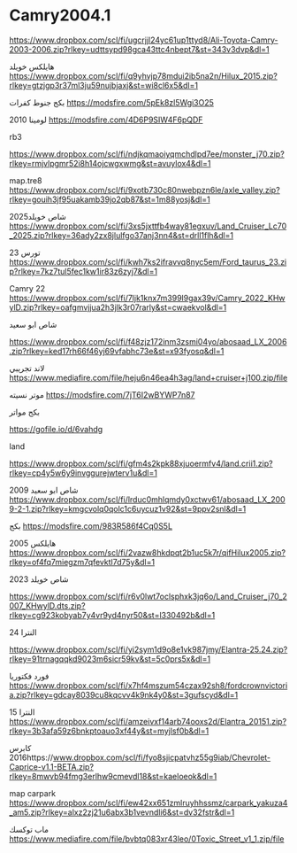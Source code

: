 # Camry2004.1

https://www.dropbox.com/scl/fi/ugcrjjl24yc61up1ttyd8/Ali-Toyota-Camry-2003-2006.zip?rlkey=udttsypd98gca43ttc4nbept7&st=343v3dvp&dl=1

هايلكس خويلد https://www.dropbox.com/scl/fi/q9yhvjp78mdui2ib5na2n/Hilux_2015.zip?rlkey=gtzjgp3r37ml3ju59nujbjaxj&st=wi8cl6x5&dl=1



بكج جنوط كفرات
https://modsfire.com/5pEk8zl5Wgi3O25


لومينا 2010
https://modsfire.com/4D6P9SIW4F6pQDF


rb3



https://www.dropbox.com/scl/fi/ndjkqmaoiyqmchdlpd7ee/monster_j70.zip?rlkey=rmjvlpgmr52i8h14ojcwgxwmg&st=avuylox4&dl=1


map.tre8
https://www.dropbox.com/scl/fi/9xotb730c80nwebpzn6le/axle_valley.zip?rlkey=gouih3jf95uakamb39jo2qb87&st=1m88yosj&dl=1


شاص خويلد2025
https://www.dropbox.com/scl/fi/3xs5jxttfb4way81egxuv/Land_Cruiser_Lc70_2025.zip?rlkey=36ady2zx8jlulfgo37anj3nn4&st=drll1flh&dl=1


تورس 23
https://www.dropbox.com/scl/fi/kwh7ks2ifravvq8nyc5em/Ford_taurus_23.zip?rlkey=7kz7tul5fec1kw1ir83z6zyj7&dl=1


Camry 22
https://www.dropbox.com/scl/fi/7ljk1knx7m399l9gax39v/Camry_2022_KHwylD.zip?rlkey=oafgmvjjua2h3jlk3r07rarly&st=cwaekvol&dl=1


شاص ابو سعيد


https://www.dropbox.com/scl/fi/f48zjz172inm3zsmi04yo/abosaad_LX_2006.zip?rlkey=ked17rh66f46yj69vfabhc73e&st=x93fyosq&dl=1

لاند تجريبي
https://www.mediafire.com/file/heju6n46ea4h3ag/land+cruiser+j100.zip/file

موتر نسيته
https://modsfire.com/7jT6I2wBYWP7n87


بكج مواتر 

https://gofile.io/d/6vahdg


land

https://www.dropbox.com/scl/fi/gfm4s2kpk88xjuoermfv4/land.crii1.zip?rlkey=cp4y5w6y9invggurejwterv1u&dl=1

شاص ابو سعيد 2009
https://www.dropbox.com/scl/fi/lrduc0mhlqmdy0xctwv61/abosaad_LX_2009-2-1.zip?rlkey=kmgcvolq0qolc1c6uycuz1v92&st=9ppv2snl&dl=1


 بكج
https://modsfire.com/983R586f4Cq0S5L


هايلكس 2005
https://www.dropbox.com/scl/fi/2vazw8hkdpqt2b1uc5k7r/qifHilux2005.zip?rlkey=of4fq7miegzm7qfevktl7d75y&dl=1

شاص خويلد 2023

https://www.dropbox.com/scl/fi/r6v0lwt7oclsphxk3jq6o/Land_Cruiser_j70_2007_KHwylD.dts.zip?rlkey=cg923kobyab7y4vr9yd4nyr50&st=l330492b&dl=1



النترا 24 

https://www.dropbox.com/scl/fi/yi2sym1d9o8e1vk987jmy/Elantra-25.24.zip?rlkey=91trnagqqkd9023m6sicr59kv&st=5c0prs5x&dl=1



فورد فكتوريا
https://www.dropbox.com/scl/fi/x7hf4mszum54czax92sh8/fordcrownvictoria.zip?rlkey=gdcay8039cu8kqcvv4k9nk4y0&st=3gufscyd&dl=1


النترا 15
https://www.dropbox.com/scl/fi/amzeivxf14arb74ooxs2d/Elantra_20151.zip?rlkey=3b3afa59z6bnkptoauo3xf44y&st=myjlsf0b&dl=1



كابرس 2016https://www.dropbox.com/scl/fi/fyo8sjicpatvhz55g9iab/Chevrolet-Caprice-v1.1-BETA.zip?rlkey=8mwvb94fmg3erlhw9cmevdl18&st=kaeloeok&dl=1


map carpark 
https://www.dropbox.com/scl/fi/ew42xx651zmlruyhhssmz/carpark_yakuza4_am5.zip?rlkey=alxz2zj21u6abx3b1vevndli6&st=dv32fstr&dl=1


ماب توكسك https://www.mediafire.com/file/bvbtq083xr43leo/0Toxic_Street_v1_1.zip/file
